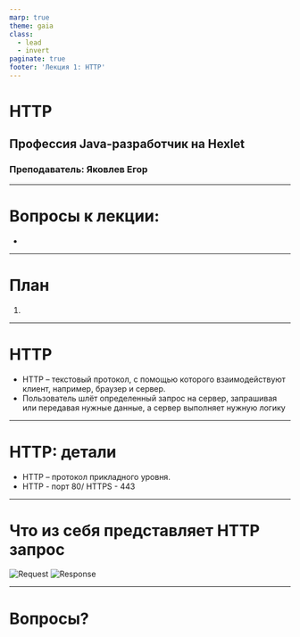```yaml
---
marp: true
theme: gaia
class:
  - lead
  - invert
paginate: true
footer: 'Лекция 1: HTTP'
---
```


# HTTP
## Профессия Java-разработчик на Hexlet
### Преподаватель: Яковлев Егор
<!-- _color: white -->
<!-- _color: white -->

---

# Вопросы к лекции:

* 

---

# План

1. 

---

# HTTP

* HTTP – текстовый протокол, с помощью которого взаимодействуют клиент, например, браузер и сервер.
* Пользователь шлёт определенный запрос на сервер, запрашивая или передавая нужные данные, а сервер выполняет нужную логику

---

# HTTP: детали

* HTTP – протокол прикладного уровня.
* HTTP - порт 80/ HTTPS - 443

---

# Что из себя представляет HTTP запрос

![Request]("./request.jpg")
![Response]("./response.jpg")

---

# Вопросы?
